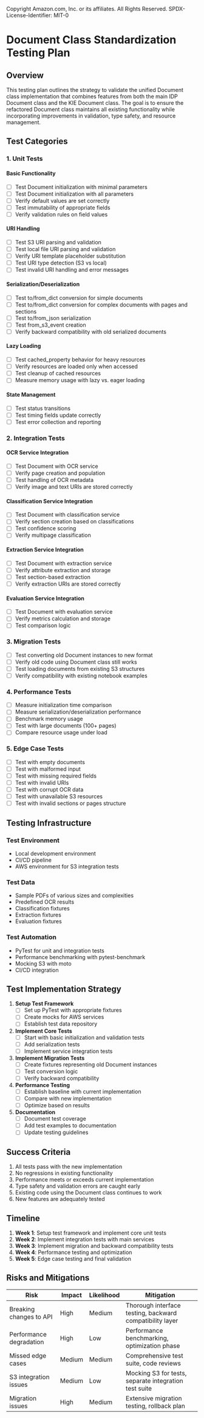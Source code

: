 Copyright Amazon.com, Inc. or its affiliates. All Rights Reserved.
SPDX-License-Identifier: MIT-0

# Document Class Standardization Testing Plan

## Overview

This testing plan outlines the strategy to validate the unified Document class implementation that combines features from both the main IDP Document class and the KIE Document class. The goal is to ensure the refactored Document class maintains all existing functionality while incorporating improvements in validation, type safety, and resource management.

## Test Categories

### 1. Unit Tests

#### Basic Functionality
- [ ] Test Document initialization with minimal parameters
- [ ] Test Document initialization with all parameters
- [ ] Verify default values are set correctly
- [ ] Test immutability of appropriate fields
- [ ] Verify validation rules on field values

#### URI Handling
- [ ] Test S3 URI parsing and validation
- [ ] Test local file URI parsing and validation
- [ ] Verify URI template placeholder substitution
- [ ] Test URI type detection (S3 vs local)
- [ ] Test invalid URI handling and error messages

#### Serialization/Deserialization
- [ ] Test to/from_dict conversion for simple documents
- [ ] Test to/from_dict conversion for complex documents with pages and sections
- [ ] Test to/from_json serialization
- [ ] Test from_s3_event creation
- [ ] Verify backward compatibility with old serialized documents

#### Lazy Loading
- [ ] Test cached_property behavior for heavy resources
- [ ] Verify resources are loaded only when accessed
- [ ] Test cleanup of cached resources
- [ ] Measure memory usage with lazy vs. eager loading

#### State Management
- [ ] Test status transitions
- [ ] Test timing fields update correctly
- [ ] Test error collection and reporting

### 2. Integration Tests

#### OCR Service Integration
- [ ] Test Document with OCR service 
- [ ] Verify page creation and population
- [ ] Test handling of OCR metadata
- [ ] Verify image and text URIs are stored correctly

#### Classification Service Integration
- [ ] Test Document with classification service
- [ ] Verify section creation based on classifications
- [ ] Test confidence scoring
- [ ] Verify multipage classification

#### Extraction Service Integration
- [ ] Test Document with extraction service
- [ ] Verify attribute extraction and storage
- [ ] Test section-based extraction
- [ ] Verify extraction URIs are stored correctly

#### Evaluation Service Integration
- [ ] Test Document with evaluation service
- [ ] Verify metrics calculation and storage
- [ ] Test comparison logic

### 3. Migration Tests

- [ ] Test converting old Document instances to new format
- [ ] Verify old code using Document class still works
- [ ] Test loading documents from existing S3 structures
- [ ] Verify compatibility with existing notebook examples

### 4. Performance Tests

- [ ] Measure initialization time comparison
- [ ] Measure serialization/deserialization performance
- [ ] Benchmark memory usage
- [ ] Test with large documents (100+ pages)
- [ ] Compare resource usage under load

### 5. Edge Case Tests

- [ ] Test with empty documents
- [ ] Test with malformed input
- [ ] Test with missing required fields
- [ ] Test with invalid URIs
- [ ] Test with corrupt OCR data
- [ ] Test with unavailable S3 resources
- [ ] Test with invalid sections or pages structure

## Testing Infrastructure

### Test Environment
- Local development environment
- CI/CD pipeline
- AWS environment for S3 integration tests

### Test Data
- Sample PDFs of various sizes and complexities
- Predefined OCR results
- Classification fixtures
- Extraction fixtures
- Evaluation fixtures

### Test Automation
- PyTest for unit and integration tests
- Performance benchmarking with pytest-benchmark
- Mocking S3 with moto
- CI/CD integration

## Test Implementation Strategy

1. **Setup Test Framework**
   - [ ] Set up PyTest with appropriate fixtures
   - [ ] Create mocks for AWS services
   - [ ] Establish test data repository

2. **Implement Core Tests**
   - [ ] Start with basic initialization and validation tests
   - [ ] Add serialization tests
   - [ ] Implement service integration tests

3. **Implement Migration Tests**
   - [ ] Create fixtures representing old Document instances
   - [ ] Test conversion logic
   - [ ] Verify backward compatibility

4. **Performance Testing**
   - [ ] Establish baseline with current implementation
   - [ ] Compare with new implementation
   - [ ] Optimize based on results

5. **Documentation**
   - [ ] Document test coverage
   - [ ] Add test examples to documentation
   - [ ] Update testing guidelines

## Success Criteria

1. All tests pass with the new implementation
2. No regressions in existing functionality
3. Performance meets or exceeds current implementation
4. Type safety and validation errors are caught early
5. Existing code using the Document class continues to work
6. New features are adequately tested

## Timeline

1. **Week 1**: Setup test framework and implement core unit tests
2. **Week 2**: Implement integration tests with main services
3. **Week 3**: Implement migration and backward compatibility tests
4. **Week 4**: Performance testing and optimization
5. **Week 5**: Edge case testing and final validation

## Risks and Mitigations

| Risk | Impact | Likelihood | Mitigation |
|------|--------|------------|------------|
| Breaking changes to API | High | Medium | Thorough interface testing, backward compatibility layer |
| Performance degradation | High | Low | Performance benchmarking, optimization phase |
| Missed edge cases | Medium | Medium | Comprehensive test suite, code reviews |
| S3 integration issues | Medium | Low | Mocking S3 for tests, separate integration test suite |
| Migration issues | High | Medium | Extensive migration testing, rollback plan |
